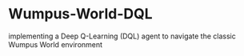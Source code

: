 # Wumpus-World-DQL
implementing a Deep Q-Learning (DQL) agent to navigate the classic Wumpus World environment
